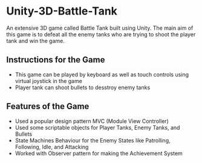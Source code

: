 # Unity-3D-Battle-Tank

An extensive 3D game called Battle Tank built using Unity. The main aim of this game is to defeat all the enemy tanks who are trying to shoot the player tank and win the game.

## Instructions for the Game
- This game can be played by keyboard as well as touch controls using virtual joystick in the game
- Player tank can shoot bullets to desstroy enemy tanks


## Features of the Game

- Used a popular design pattern MVC (Module View Controller)
- Used some scriptable objects for Player Tanks, Enemy Tanks, and Bullets
- State Machines Behaviour for the Enemy States like Patrolling, Following, Idle, and Attacking
- Worked with Observer pattern for making the Achievement System
